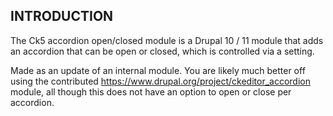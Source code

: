 ## INTRODUCTION

The Ck5 accordion open/closed module is a Drupal 10 / 11 module that adds an accordion that
can be open or closed, which is controlled via a setting.

Made as an update of an internal module. You are likely much better off using the
contributed https://www.drupal.org/project/ckeditor_accordion module, all though
this does not have an option to open or close per accordion.
